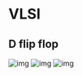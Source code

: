 # VLSI
## D flip flop
![img](https://hackmd.io/_uploads/SJBi3MJra.png)
![img](https://hackmd.io/_uploads/BkLHe91Ha.png)
![img](https://hackmd.io/_uploads/SyEqTzyBa.png)

